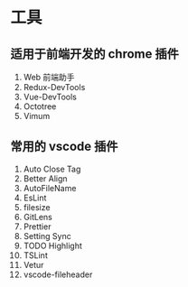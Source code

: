 # 工具

## 适用于前端开发的 chrome 插件

1. Web 前端助手
2. Redux-DevTools
3. Vue-DevTools
4. Octotree
5. Vimum

## 常用的 vscode 插件

1. Auto Close Tag
2. Better Align
3. AutoFileName
4. EsLint
5. filesize
6. GitLens
7. Prettier
8. Setting Sync
9. TODO Highlight
10. TSLint
11. Vetur
12. vscode-fileheader
